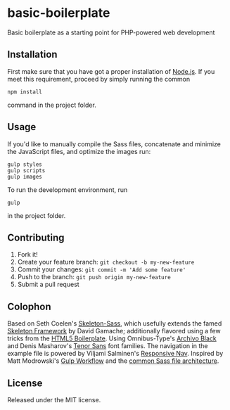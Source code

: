 # basic-boilerplate

Basic boilerplate as a starting point for PHP-powered web development

## Installation
First make sure that you have got a proper installation of [Node.js](https://nodejs.org). If you meet this requirement, proceed by simply running the common
```
npm install
```
command in the project folder.

## Usage
If you'd like to manually compile the Sass files, concatenate and minimize the JavaScript files, and optimize the images run: 
```
gulp styles
gulp scripts
gulp images
```
To run the development environment, run 
```
gulp
```
in the project folder.

## Contributing
1. Fork it!
2. Create your feature branch: `git checkout -b my-new-feature`
3. Commit your changes: `git commit -m 'Add some feature'`
4. Push to the branch: `git push origin my-new-feature`
5. Submit a pull request

## Colophon
Based on Seth Coelen's [Skeleton-Sass](https://github.com/WhatsNewSaes/Skeleton-Sass), which usefully extends the famed [Skeleton Framework](http://getskeleton.com/) by David Gamache; additionally flavored using a few tricks from the [HTML5 Boilerplate](https://github.com/h5bp/html5-boilerplate).
Using Omnibus-Type's [Archivo Black](https://fonts.google.com/specimen/Archivo+Black) and Denis Masharov's [Tenor Sans](https://fonts.google.com/specimen/Tenor+Sans) font families. The navigation in the example file is powered by Viljami Salminen's [Responsive Nav](https://github.com/viljamis/responsive-nav.js).
Inspired by Matt Modrowski's [Gulp Workflow](http://mattmodrowski.com/blog/using-gulp-in-your-web-design-workflow/) and the [common Sass file architecture](https://www.sitepoint.com/architecture-sass-project/).

## License
Released under the MIT license.